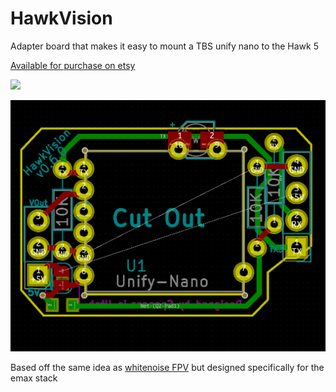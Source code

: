# HawkVision

Adapter board that makes it easy to mount a TBS unify nano to the Hawk 5

[Available for purchase on etsy](https://www.etsy.com/listing/630369832/hawk-vision-vtx-realpit?ref=shop_home_active_1)

![](https://i.etsystatic.com/18441163/r/il/399141/1642806060/il_570xN.1642806060_efgv.jpg)

![](https://github.com/spuder/HawkVision/blob/b9ef550c22fa07759e0ab2c4c929ebad17e90c45/images/Screenshot%202018-09-17%2009.28.59.png)

Based off the same idea as [whitenoise FPV](https://whitenoisefpv.com/collections/electronics/products/unify-nano-mounting-board) but designed specifically for the emax stack

